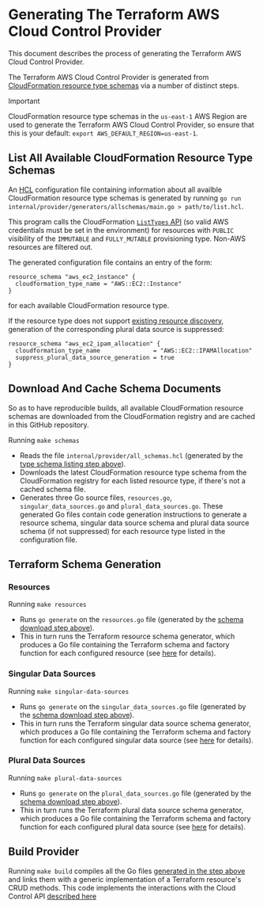 # Generating The Terraform AWS Cloud Control Provider

This document describes the process of generating the Terraform AWS Cloud Control Provider.

The Terraform AWS Cloud Control Provider is generated from [CloudFormation resource type schemas](https://docs.aws.amazon.com/cloudformation-cli/latest/userguide/resource-types.html) via a number of distinct steps.

> [!IMPORTANT]  
> CloudFormation resource type schemas in the `us-east-1` AWS Region are used to generate the Terraform AWS Cloud Control Provider, so ensure that this is your default: `export AWS_DEFAULT_REGION=us-east-1`.

## List All Available CloudFormation Resource Type Schemas

An [HCL](https://github.com/hashicorp/hcl) configuration file containing information about all availble CloudFormation resource type schemas is generated by running `go run internal/provider/generators/allschemas/main.go > path/to/list.hcl`.

This program calls the CloudFormation [`ListTypes` API](https://docs.aws.amazon.com/AWSCloudFormation/latest/APIReference/API_ListTypes.html) (so valid AWS credentials must be set in the environment) for resources with `PUBLIC` visibility of the `IMMUTABLE` and `FULLY_MUTABLE` provisioning type. Non-AWS resources are filtered out.

The generated configuration file contains an entry of the form:

```hcl
resource_schema "aws_ec2_instance" {
  cloudformation_type_name = "AWS::EC2::Instance"
}
```

for each available CloudFormation resource type.

If the resource type does not support [existing resource discovery](https://docs.aws.amazon.com/cloudcontrolapi/latest/userguide/resource-operations-list.html), generation of the corresponding plural data source is suppressed:

```hcl
resource_schema "aws_ec2_ipam_allocation" {
  cloudformation_type_name               = "AWS::EC2::IPAMAllocation"
  suppress_plural_data_source_generation = true
}
```

## Download And Cache Schema Documents

So as to have reproducible builds, all available CloudFormation resource schemas are downloaded from the CloudFormation registry and are cached in this GitHub repository.

Running `make schemas`

* Reads the file `internal/provider/all_schemas.hcl` (generated by the [type schema listing step above](#list-all-available-cloudformation-resource-type-schemas)).
* Downloads the latest CloudFormation resource type schema from the CloudFormation registry for each listed resource type, if there's not a cached schema file.
* Generates three Go source files, `resources.go`, `singular_data_sources.go` and `plural_data_sources.go`. These generated Go files contain code generation instructions to generate a resource schema, singular data source schema and plural data source schema (if not suppressed) for each resource type listed in the configuration file.

## Terraform Schema Generation

### Resources

Running `make resources`

* Runs `go generate` on the `resources.go` file (generated by the [schema download step above](#download-and-cache-schema-documents)).
* This in turn runs the Terraform resource schema generator, which produces a Go file containing the Terraform schema and factory function for each configured resource (see [here](./resource-behavior.md#interpretation-of-cloudformation-resource-schemas) for details).

### Singular Data Sources

Running `make singular-data-sources`

* Runs `go generate` on the `singular_data_sources.go` file (generated by the [schema download step above](#download-and-cache-schema-documents)).
* This in turn runs the Terraform singular data source schema generator, which produces a Go file containing the Terraform schema and factory function for each configured singular data source (see [here](./resource-behavior.md#interpretation-of-cloudformation-resource-schemas) for details).

### Plural Data Sources

Running `make plural-data-sources`

* Runs `go generate` on the `plural_data_sources.go` file (generated by the [schema download step above](#download-and-cache-schema-documents)).
* This in turn runs the Terraform plural data source schema generator, which produces a Go file containing the Terraform schema and factory function for each configured plural data source (see [here](./resource-behavior.md#interpretation-of-cloudformation-resource-schemas) for details).

## Build Provider

Running `make build` compiles all the Go files [generated in the step above](#terraform-schema-generation) and links them with a generic implementation of a Terraform resource's CRUD methods. This code implements the interactions with the Cloud Control API [described here](./resource-behavior.md#interaction-with-the-cloud-control-api)
